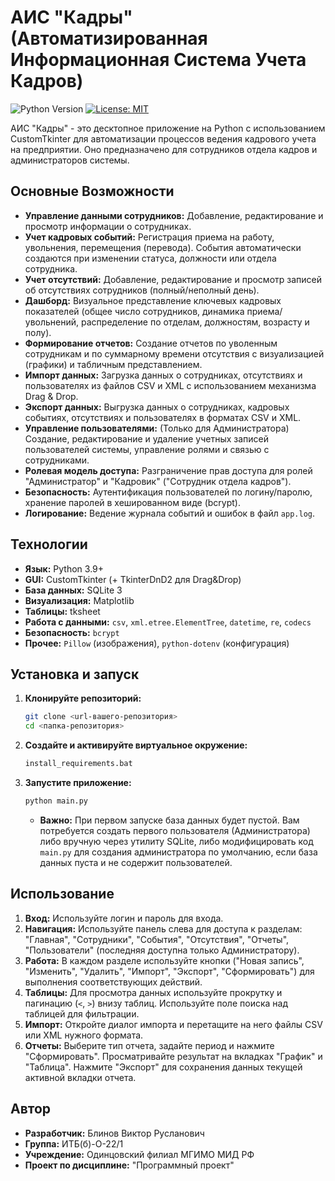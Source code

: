 # АИС "Кадры" (Автоматизированная Информационная Система Учета Кадров)

![Python Version](https://img.shields.io/badge/python-3.9%2B-blue.svg)
[![License: MIT](https://img.shields.io/badge/License-MIT-yellow.svg)](https://opensource.org/licenses/MIT)

АИС "Кадры" - это десктопное приложение на Python с использованием CustomTkinter для автоматизации процессов ведения кадрового учета на предприятии. Оно предназначено для сотрудников отдела кадров и администраторов системы.

## Основные Возможности

- **Управление данными сотрудников:** Добавление, редактирование и просмотр информации о сотрудниках.
- **Учет кадровых событий:** Регистрация приема на работу, увольнения, перемещения (перевода). События автоматически создаются при изменении статуса, должности или отдела сотрудника.
- **Учет отсутствий:** Добавление, редактирование и просмотр записей об отсутствиях сотрудников (полный/неполный день).
- **Дашборд:** Визуальное представление ключевых кадровых показателей (общее число сотрудников, динамика приема/увольнений, распределение по отделам, должностям, возрасту и полу).
- **Формирование отчетов:** Создание отчетов по уволенным сотрудникам и по суммарному времени отсутствия с визуализацией (графики) и табличным представлением.
- **Импорт данных:** Загрузка данных о сотрудниках, отсутствиях и пользователях из файлов CSV и XML с использованием механизма Drag & Drop.
- **Экспорт данных:** Выгрузка данных о сотрудниках, кадровых событиях, отсутствиях и пользователях в форматах CSV и XML.
- **Управление пользователями:** (Только для Администратора) Создание, редактирование и удаление учетных записей пользователей системы, управление ролями и связью с сотрудниками.
- **Ролевая модель доступа:** Разграничение прав доступа для ролей "Администратор" и "Кадровик" ("Сотрудник отдела кадров").
- **Безопасность:** Аутентификация пользователей по логину/паролю, хранение паролей в хешированном виде (bcrypt).
- **Логирование:** Ведение журнала событий и ошибок в файл `app.log`.

## Технологии

- **Язык:** Python 3.9+
- **GUI:** CustomTkinter (+ TkinterDnD2 для Drag&Drop)
- **База данных:** SQLite 3
- **Визуализация:** Matplotlib
- **Таблицы:** tksheet
- **Работа с данными:** `csv`, `xml.etree.ElementTree`, `datetime`, `re`, `codecs`
- **Безопасность:** `bcrypt`
- **Прочее:** `Pillow` (изображения), `python-dotenv` (конфигурация)

## Установка и запуск

1.  **Клонируйте репозиторий:**
    ```bash
    git clone <url-вашего-репозитория>
    cd <папка-репозитория>
    ```
2.  **Создайте и активируйте виртуальное окружение:**
    ```bash
    install_requirements.bat
    ```
3.  **Запустите приложение:**
    ```bash
    python main.py
    ```
    - **Важно:** При первом запуске база данных будет пустой. Вам потребуется создать первого пользователя (Администратора) либо вручную через утилиту SQLite, либо модифицировать код `main.py` для создания администратора по умолчанию, если база данных пуста и не содержит пользователей.

## Использование

1.  **Вход:** Используйте логин и пароль для входа.
2.  **Навигация:** Используйте панель слева для доступа к разделам: "Главная", "Сотрудники", "События", "Отсутствия", "Отчеты", "Пользователи" (последняя доступна только Администратору).
3.  **Работа:** В каждом разделе используйте кнопки ("Новая запись", "Изменить", "Удалить", "Импорт", "Экспорт", "Сформировать") для выполнения соответствующих действий.
4.  **Таблицы:** Для просмотра данных используйте прокрутку и пагинацию (`<`, `>`) внизу таблиц. Используйте поле поиска над таблицей для фильтрации.
5.  **Импорт:** Откройте диалог импорта и перетащите на него файлы CSV или XML нужного формата.
6.  **Отчеты:** Выберите тип отчета, задайте период и нажмите "Сформировать". Просматривайте результат на вкладках "График" и "Таблица". Нажмите "Экспорт" для сохранения данных текущей активной вкладки отчета.

## Автор

- **Разработчик:** Блинов Виктор Русланович
- **Группа:** ИТБ(б)-О-22/1
- **Учреждение:** Одинцовский филиал МГИМО МИД РФ
- **Проект по дисциплине:** "Программный проект"
